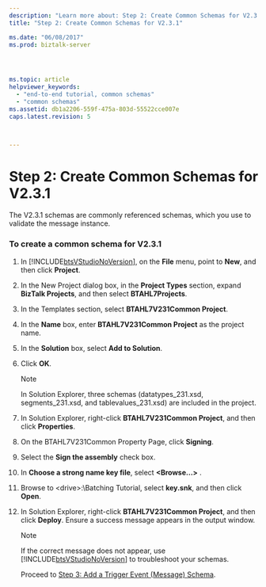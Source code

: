```yaml
---
description: "Learn more about: Step 2: Create Common Schemas for V2.3.1"
title: "Step 2: Create Common Schemas for V2.3.1"

ms.date: "06/08/2017"
ms.prod: biztalk-server




ms.topic: article
helpviewer_keywords: 
  - "end-to-end tutorial, common schemas"
  - "common schemas"
ms.assetid: db1a2206-559f-475a-803d-55522cce007e
caps.latest.revision: 5



---
```

# Step 2: Create Common Schemas for V2.3.1
The V2.3.1 schemas are commonly referenced schemas, which you use to validate the message instance.  
  
### To create a common schema for V2.3.1  
  
1. In [!INCLUDE[btsVStudioNoVersion](../../includes/btsvstudionoversion-md.md)], on the **File** menu, point to **New**, and then click **Project**.  
  
2. In the New Project dialog box, in the **Project Types** section, expand **BizTalk Projects**, and then select **BTAHL7Projects**.  
  
3. In the Templates section, select **BTAHL7V231Common Project**.  
  
4. In the **Name** box, enter **BTAHL7V231Common Project** as the project name.  
  
5. In the **Solution** box, select **Add to Solution**.  
  
6. Click **OK**.  
  
   > [!NOTE]
   >  In Solution Explorer, three schemas (datatypes_231.xsd, segments_231.xsd, and tablevalues_231.xsd) are included in the project.  
  
7. In Solution Explorer, right-click **BTAHL7V231Common Project**, and then click **Properties**.  
  
8. On the BTAHL7V231Common Property Page, click **Signing**.  
  
9. Select the **Sign the assembly** check box.  
  
10. In **Choose a strong name key file**, select **\<Browse…\>** .  
  
11. Browse to \<drive\>:\Batching Tutorial, select **key.snk**, and then click **Open**.  
  
12. In Solution Explorer, right-click **BTAHL7V231Common Project**, and then click **Deploy**. Ensure a success message appears in the output window.  
  
    > [!NOTE]
    >  If the correct message does not appear, use [!INCLUDE[btsVStudioNoVersion](../../includes/btsvstudionoversion-md.md)] to troubleshoot your schemas.  
  
    Proceed to [Step 3: Add a Trigger Event (Message) Schema](../../adapters-and-accelerators/accelerator-hl7/step-3-add-a-trigger-event-message-schema.md).

